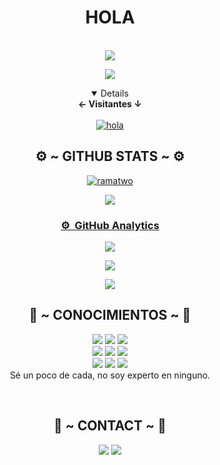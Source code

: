 <body>
  <center>
<h1 align="center">   HOLA   </h1>

<br>
<!--<p align="center">
  <p align="center">
    <a href="https://ryzendesu.vip/">
        <img
            src="https://readme-typing-svg.herokuapp.com?size=13&width=275&lines=Selamat+Datang+Di+Github+ramatwo"
            alt="ramatwo"
        />
    </a>
</p>-->
<a href="https://github.com/ramatwo"><img src="https://i.giphy.com/media/v1.Y2lkPTc5MGI3NjExc2Y5YmFmN3c4YzI2YzFjaGVuaDJzeHVlbWNwN3U2enRnd3B3cXNoaiZlcD12MV9pbnRlcm5hbF9naWZfYnlfaWQmY3Q9Zw/WzR8zb0PN6bUmfz4DW/giphy.gif" />
</p>
  <a href="https://github.com/ramatwo"><img src="https://cardivo.vercel.app/api?name=RamaTwo&description=Hola,%20Me%20llamo%20rama&image=https://i.giphy.com/media/v1.Y2lkPTc5MGI3NjExc2Y5YmFmN3c4YzI2YzFjaGVuaDJzeHVlbWNwN3U2enRnd3B3cXNoaiZlcD12MV9pbnRlcm5hbF9naWZfYnlfaWQmY3Q9Zw/WzR8zb0PN6bUmfz4DW/giphy.gif&usqp=CAU&usqp=CAU&backgroundColor=%23ecf0f1&instagram=ramatwo_&github=ramatwo&pattern=leaf&colorPattern=%23eaeaea" /><a>
</p>

<details open align="center">
<summary><b>← Visitantes ↓</b></summary>
<br>
<a href="https://www.instagram.com/ramatwo_"><img alt="hola" src="https://count.getloli.com/get/@ramatwo?theme=rule34"/></a>
</details>
</div>

<!--[![An image of @ramatwo's Holopin badges, which is a link to view their full Holopin profile](https://holopin.me/ramatwo)](https://holopin.io/@ramatwo)-->
    
<h2 align="center"> ⚙️ ~ GITHUB STATS ~ ⚙️ </h2>

<div align="center">
<a href="https://github.com/ramatwo"><p><img src="https://github-readme-stats.vercel.app/api/top-langs?username=ramatwo&show_icons=true&locale=en&layout=compact" alt="ramatwo" /></p>
<a href="https://github.com/ramatwo">
  
  ![](https://github-profile-summary-cards.vercel.app/api/cards/profile-details?username=ramatwo&theme=monokai)
</div>

### ⚙ &nbsp;GitHub Analytics

<p align="center">
  <a href="https://github.com/ramatwo"><img src="https://github-readme-stats.vercel.app/api?username=ramatwo&theme=tokyonight&show_icons=true" /></a>
</p>

<p align="center">
  <a href="https://github.com/ramatwo"><img src="https://github-readme-streak-stats.herokuapp.com/?user=ramatwo&theme=tokyonight&hide_border=false&properties=background&border=%239611C5FF" /><a>
</p>
  
<p align="center">
  <a href="https://github.com/ramatwo"><img src="https://github-profile-trophy.vercel.app/?username=ramatwo&theme=radical&margin-w=20&no-bg=true&no-frame=false" /><a>
</p>
    

<div>
<h2 align="center"> 📇 ~ CONOCIMIENTOS ~ 📇 </h2>

<p align="center">
    <img src="https://img.shields.io/badge/javascript-%23323330.svg?style=for-the-badge&logo=javascript&logoColor=%23F7DF1E"/>
    <img src="https://img.shields.io/badge/html5-%23E34F26.svg?style=for-the-badge&logo=html5&logoColor=white"/>
    <img src="https://img.shields.io/badge/python-3670A0?style=for-the-badge&logo=python&logoColor=ffdd54"/>
<br>
    <img src="https://img.shields.io/badge/Windows%20Terminal-%234D4D4D.svg?style=for-the-badge&logo=windows-terminal&logoColor=white"/>
    <img src="https://img.shields.io/badge/mysql-4479A1.svg?style=for-the-badge&logo=mysql&logoColor=white"/>
    <img src="https://img.shields.io/badge/git-%23F05033.svg?style=for-the-badge&logo=git&logoColor=white"/>
<br>
<img src="https://img.shields.io/badge/github-%23121011.svg?style=for-the-badge&logo=github&logoColor=white"/>
<img src="https://img.shields.io/badge/cisco-%23049fd9.svg?style=for-the-badge&logo=cisco&logoColor=black"/>
<img src="https://img.shields.io/badge/node.js%20-%2343853D.svg?&style=for-the-badge&logo=node.js&logoColor=white"/>
<br>
Sé un poco de cada, no soy experto en ninguno.
</p>
<br>
<h2 align="center"> 📝 ~ CONTACT ~ 📝 </h2>

<p align="center">
<a href="https://www.instagram.com/ramatwo_" target="_blank"><img src="https://img.shields.io/badge/-ramatwo_-lightgrey?&style=for-the-badge&logo=Instagram&logoColor=white"/></a>
<a href="https://paypal.me/ramardo" target="_blank"><img src="https://img.shields.io/badge/PayPal-00457C?style=for-the-badge&logo=paypal&logoColor=white"/></a>
</p>
</div>
</center>
</body>
